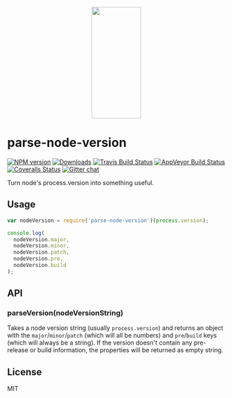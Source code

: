 <p align="center">
  <a href="http://gulpjs.com">
    <img height="257" width="114" src="https://raw.githubusercontent.com/gulpjs/artwork/master/gulp-2x.png">
  </a>
</p>

# parse-node-version

[![NPM version][npm-image]][npm-url] [![Downloads][downloads-image]][npm-url] [![Travis Build Status][travis-image]][travis-url] [![AppVeyor Build Status][appveyor-image]][appveyor-url] [![Coveralls Status][coveralls-image]][coveralls-url] [![Gitter chat][gitter-image]][gitter-url]

Turn node's process.version into something useful.

## Usage

```js
var nodeVersion = require('parse-node-version')(process.version);

console.log(
  nodeVersion.major,
  nodeVersion.minor,
  nodeVersion.patch,
  nodeVersion.pre,
  nodeVersion.build
);
```

## API

### parseVersion(nodeVersionString)

Takes a node version string (usually `process.version`) and returns an object with the `major`/`minor`/`patch` (which
will all be numbers) and `pre`/`build` keys (which will always be a string). If the version doesn't contain any
pre-release or build information, the properties will be returned as empty string.

## License

MIT

[downloads-image]: http://img.shields.io/npm/dm/parse-node-version.svg

[npm-url]: https://www.npmjs.com/package/parse-node-version

[npm-image]: http://img.shields.io/npm/v/parse-node-version.svg

[travis-url]: https://travis-ci.org/gulpjs/parse-node-version

[travis-image]: http://img.shields.io/travis/gulpjs/parse-node-version.svg?label=travis-ci

[appveyor-url]: https://ci.appveyor.com/project/gulpjs/parse-node-version

[appveyor-image]: https://img.shields.io/appveyor/ci/gulpjs/parse-node-version.svg?label=appveyor

[coveralls-url]: https://coveralls.io/r/gulpjs/parse-node-version

[coveralls-image]: http://img.shields.io/coveralls/gulpjs/parse-node-version/master.svg

[gitter-url]: https://gitter.im/gulpjs/gulp

[gitter-image]: https://badges.gitter.im/gulpjs/gulp.svg
